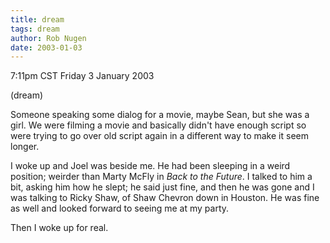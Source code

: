```yaml
---
title: dream
tags: dream
author: Rob Nugen
date: 2003-01-03
---
```


<p class=date>7:11pm CST Friday 3 January 2003</p>

<p class=note>(dream)</p>

<p class=dream>Someone speaking some dialog for a movie, maybe Sean,
but she was a girl.  We were filming a movie and basically didn't have
enough script so were trying to go over old script again in a
different way to make it seem longer.</p>

<p class=dream>I woke up and Joel was beside me.  He had been sleeping
in a weird position; weirder than Marty McFly in <em>Back to the
Future</em>.  I talked to him a bit, asking him how he slept; he said
just fine, and then he was gone and I was talking to Ricky Shaw, of
Shaw Chevron down in Houston.  He was fine as well and looked forward
to seeing me at my party.</p>

<p>Then I woke up for real.</p>
